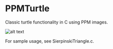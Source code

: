 # PPMTurtle
Classic turtle functionality in C using PPM images.

![alt text](https://github.com/CTJeffries/PPMTurtle/blob/master/Sierpinski.ppm "The Sierpinski Gasket.")

For sample usage, see SierpinskiTriangle.c.
